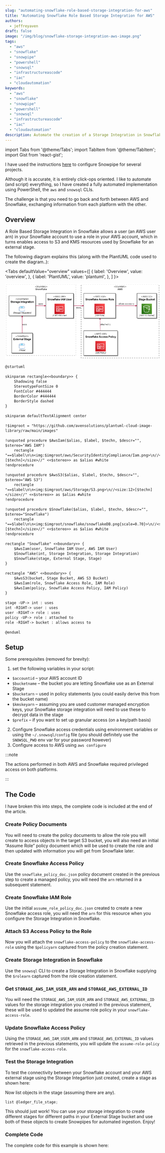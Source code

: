 ```yaml
---
slug: "automating-snowflake-role-based-storage-integration-for-aws"
title: "Automating Snowflake Role Based Storage Integration for AWS"
authors:	
  - jeffreyaven
draft: false
image: "/img/blog/snowflake-storage-integration-aws-image.png"
tags: 
  - "aws"
  - "snowflake"
  - "snowpipe"
  - "powershell"
  - "snowsql"
  - "infrastructureascode"
  - "iac"
  - "cloudautomation"
keywords:	
  - "aws"
  - "snowflake"
  - "snowpipe"
  - "powershell"
  - "snowsql"
  - "infrastructureascode"
  - "iac"
  - "cloudautomation"
description: Automate the creation of a Storage Integration in Snowflake which allows a Snowflake External Stage to access objects in your AWS S3 bucket.
---
```


import Tabs from '@theme/Tabs';
import TabItem from '@theme/TabItem';
import Gist from 'react-gist';

I have used the instructions [here](https://docs.snowflake.com/en/user-guide/data-load-snowpipe-auto-s3.html) to configure Snowpipe for several projects.  

Although it is accurate, it is entirely click-ops oriented.  I like to automate (and script) everything, so I have created a fully automated implementation using PowerShell, the `aws` and `snowsql` CLIs.  

The challenge is that you need to go back and forth between AWS and Snowflake, exchanging information from each platform with the other.  

## Overview  

A Role Based Storage Integration in Snowflake allows a user (an AWS user arn) in your Snowflake account to use a role in your AWS account, which in turns enables access to S3 and KMS resources used by Snowflake for an external stage.  

The following diagram explains this (along with the PlantUML code used to create the diagram..):  

<Tabs
  defaultValue="overview"
  values={[
    { label: 'Overview', value: 'overview', },
    { label: 'PlantUML', value: 'plantuml', },
  ]
}>
<TabItem value="overview">

[![Snowflake S3 Storage Integration](images/snowflake-aws-storage-integration.png)](images/snowflake-aws-storage-integration.png) 

</TabItem>
<TabItem value="plantuml">

```plantuml
@startuml

skinparam rectangle<<boundary>> {
    Shadowing false
    StereotypeFontSize 0
    FontColor #444444
    BorderColor #444444
    BorderStyle dashed
}

skinparam defaultTextAlignment center

!$imgroot = "https://github.com/avensolutions/plantuml-cloud-image-library/raw/main/images"

!unquoted procedure $AwsIam($alias, $label, $techn, $descr="", $stereo="AWS IAM")
    rectangle "==$label\n\n<img:$imgroot/aws/SecurityIdentityCompliance/Iam.png>\n//<size:12>[$techn]</size>//" <<$stereo>> as $alias #white
!endprocedure

!unquoted procedure $AwsS3($alias, $label, $techn, $descr="", $stereo="AWS S3")
    rectangle "==$label\n\n<img:$imgroot/aws/Storage/S3.png>\n//<size:12>[$techn]</size>//" <<$stereo>> as $alias #white
!endprocedure

!unquoted procedure $Snowflake($alias, $label, $techn, $descr="", $stereo="Snowflake")
    rectangle "==$label\n\n<img:$imgroot/snowflake/snowflakeDB.png{scale=0.70}>\n//<size:12>[$techn]</size>//" <<$stereo>> as $alias #white
!endprocedure

rectangle "Snowflake" <<boundary>> {
    $AwsIam(user, Snowflake IAM User, AWS IAM User)
    $Snowflake(int, Storage Integration, Storage Integration)
    $Snowflake(stage, External Stage, Stage)
}

rectangle "AWS" <<boundary>> {
    $AwsS3(bucket, Stage Bucket, AWS S3 Bucket)
    $AwsIam(role, Snowflake Access Role, IAM Role)
    $AwsIam(policy, Snowflake Access Policy, IAM Policy)
}

stage -UP-> int : uses
int -RIGHT-> user : uses
user -RIGHT-> role : uses
policy -UP-> role : attached to
role -RIGHT-> bucket : allows access to

@enduml
```

</TabItem>
</Tabs>

## Setup  

Some prerequisites (removed for brevity):  

1.	set the following variables in your script:  
- `$accountid` – your AWS account ID
- `$bucketname` – the bucket you are letting Snowflake use as an External Stage
- `$bucketarn` – used in policy statements (you could easily derive this from the bucket name)
- `$kmskeyarn` – assuming you are used customer managed encryption keys, your Snowflake storage integration will need to use these to decrypt data in the stage
- `$prefix` – if you want to set up granular access (on a key/path basis)
2.	Configure Snowflake access credentials using environment variables or using the `~/.snowsql/config` file (you should definitely use the `SNOWSQL_PWD` env var for your password however)
3.	Configure access to AWS using `aws configure`

:::note

The actions performed in both AWS and Snowflake required privileged access on both platforms.

:::

## The Code  

I have broken this into steps, the complete code is included at the end of the article.  

### Create Policy Documents  

You will need to create the policy documents to allow the role you will create to access objects in the target S3 bucket, you will also need an initial “Assume Role” policy document which will be used to create the role and then updated with information you will get from Snowflake later.  

<Gist id="73d507126c114e6ee7398226cf004f55" 
/>

### Create Snowflake Access Policy  

Use the `snowflake_policy_doc.json` policy document created in the previous step to create a managed policy, you will need the `arn` returned in a subsequent statement.  

<Gist id="65be4f7c104f92fa3dbf9342813b3fd2" 
/>

### Create Snowflake IAM Role  

Use the initial `assume_role_policy_doc.json` created to create a new Snowflake access role, you will need the `arn` for this resource when you configure the Storage Integration in Snowflake.  

<Gist id="e1bdd5316fe7cb106de1edcff77d8e2b" 
/>

### Attach S3 Access Policy to the Role  

Now you will attach the `snowflake-access-policy` to the `snowflake-access-role` using the `$policyarn` captured from the policy creation statement.  

<Gist id="d2d54b43e379a26bd264a4c97939250c" 
/>

### Create Storage Integration in Snowflake  

Use the `snowsql` CLI to create a Storage Integration in Snowflake supplying the `$rolearn` captured from the role creation statement.  

<Gist id="8e4617227bcd68be74c2a5d694c85f91" 
/>

### Get `STORAGE_AWS_IAM_USER_ARN` and `STORAGE_AWS_EXTERNAL_ID`  

You will need the `STORAGE_AWS_IAM_USER_ARN` and `STORAGE_AWS_EXTERNAL_ID` values for the storage integration you created in the previous statement, these will be used to updated the assume role policy in your `snowflake-access-role`.  

<Gist id="14dbf570030cad1a46d88d2e87006c8e" 
/>

### Update Snowflake Access Policy  

Using the `STORAGE_AWS_IAM_USER_ARN` and `STORAGE_AWS_EXTERNAL_ID` values retrieved in the previous statements, you will update the `assume-role-policy` for the `snowflake-access-role`.  

<Gist id="944c39205e142de9a76266f7f3cd260b" 
/>

### Test the Storage Integration  

To test the connectivity between your Snowflake account and your AWS external stage using the Storage Integartion just created, create a stage as shown here:  

<Gist id="99c24e8c80c6556fe381cf64c841f739" 
/>

Now list objects in the stage (assuming there are any).  

```js
list @ledger_file_stage;
```
This should just work!  You can use your storage integration to create different stages for different paths in your External Stage bucket and use both of these objects to create Snowpipes for automated ingestion.  Enjoy!  

### Complete Code  

The complete code for this example is shown here:  

<Gist id="5f4cba25f4eac380d63f5829c56d0306" 
/>